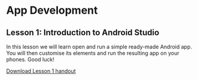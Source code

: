 # App Development

## Lesson 1: Introduction to Android Studio
In this lesson we will learn open and run a simple ready-made Android app. You will then customise its elements and run the resulting app on your phones. Good luck!

<a href="/app_development/sampe_lesson.pptx" download>Download Lesson 1 handout</a>

